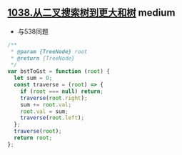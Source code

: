 ## [1038.从二叉搜索树到更大和树](https://leetcode.cn/problems/binary-search-tree-to-greater-sum-tree/) <Badge type="warning">medium</Badge>

- 与538同题

```js
/**
 * @param {TreeNode} root
 * @return {TreeNode}
 */
var bstToGst = function (root) {
  let sum = 0;
  const traverse = (root) => {
    if (root === null) return;
    traverse(root.right);
    sum += root.val;
    root.val = sum;
    traverse(root.left);
  };
  traverse(root);
  return root;
};
```
